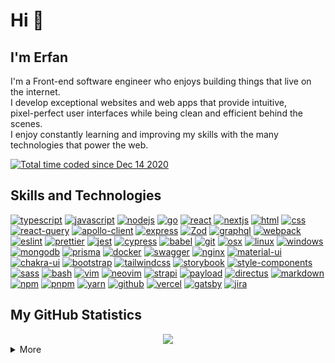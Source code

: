 # Hi 👋

## I'm Erfan

I'm a Front-end software engineer who enjoys building things that live on the internet. <br/>
I develop exceptional websites and web apps that provide intuitive, <br/> pixel-perfect user
interfaces while being clean and efficient behind the scenes. <br/>
I enjoy constantly learning and improving my skills with the many technologies that
power the web.

<!-- <img src="https://gpvc.arturio.dev/erfanansari" alt="profile views"> -->
<p align="left" style="display: none;"><img src="https://komarev.com/ghpvc/?username=erfanansari&label=Profile%20views&color=0e75b6&style=flat" alt="profile views" /> </p>
<a href="https://wakatime.com/@dc6273a6-e578-4f0b-900f-f060bb3d0f3a"><img src="https://wakatime.com/badge/user/dc6273a6-e578-4f0b-900f-f060bb3d0f3a.svg" alt="Total time coded since Dec 14 2020" /></a>

## Skills and Technologies
[![typescript](https://img.shields.io/badge/TypeScript-informational?style=flat-square&logo=TypeScript&logoColor=fff&color=2D79C7)](https://typescriptlang.org/)
[![javascript](https://img.shields.io/badge/JavaScript-informational?style=flat-square&logo=JavaScript&logoColor=000&color=F7DF1E)](https://www.ecma-international.org/publications-and-standards/standards/ecma-262/)
[![nodejs](https://img.shields.io/badge/NodeJS-informational?style=flat-square&logo=node.js&logoColor=fff&color=026e00)](https://nodejs.org/)
[![go](https://img.shields.io/badge/Go-informational?style=flat-square&logo=Go&logoColor=000&color=79D4FD)](https://go.dev/)
[![react](https://img.shields.io/badge/React-%23327FC7.svg?style=flat-square&logo=react&logoColor=aDAFB&color=32363E)](https://react.dev/)
[![nextjs](https://img.shields.io/badge/NextJS-informational?style=flat-square&logo=next.js&logoColor=fff&color=000000)](https://nextjs.org/)
[![html](https://img.shields.io/badge/HTML-informational?style=flat-square&logo=html5&logoColor=fff&color=E34F26)](https://html.spec.whatwg.org/multipage/)
[![css](https://img.shields.io/badge/CSS-informational?style=flat-square&logo=CSS3&logoColor=fff&color=1968a0)](https://developer.mozilla.org/en-US/docs/Web/CSS)
[![react-query](https://img.shields.io/badge/React_Query-informational?style=flat-square&logo=reactquery&logoColor=fff&color=EF4444)](https://tanstack.com/query/v4)
[![apollo-client](https://img.shields.io/badge/Apollo_Client-informational?style=flat-square&logo=apollographql&logoColor=ad9bf6&color=1b2240)](https://www.apollographql.com/docs/)
[![express](https://img.shields.io/badge/Express-informational?style=flat-square&logo=express&logoColor=fff&color=010101)](https://expressjs.com/)
[![Zod](https://img.shields.io/badge/Zod-informational?style=flat-square&logo=Zod&logoColor=#3068B7&color=000)](https://zod.dev/)
[![graphql](https://img.shields.io/badge/GraphQL-informational?style=flat-square&logo=graphql&logoColor=fff&color=D932A2)](https://graphql.org/)
[![webpack](https://img.shields.io/badge/Webpack-informational?style=flat-square&logo=webpack&logoColor=fff&color=2B3A42)](https://webpack.js.org/)
[![eslint](https://img.shields.io/badge/Eslint-informational?style=flat-square&logo=eslint&logoColor=fff&color=4A2FC4)](https://eslint.org/)
[![prettier](https://img.shields.io/badge/Prettier-informational?style=flat-square&logo=prettier&logoColor=fff&color=F7BB44)](https://prettier.io/)
[![jest](https://img.shields.io/badge/Jest-informational?style=flat-square&logo=jest&logoColor=fff&color=CC431C)](https://jestjs.io/)
[![cypress](https://img.shields.io/badge/Cypress-informational?style=flat-square&logo=cypress&logoColor=04C38E&color=48484b)](https://cypress.io/)
[![babel](https://img.shields.io/badge/Babel-informational?style=flat-square&logo=babel&logoColor=000&color=F5DA55)](https://babeljs.io/)
[![git](https://img.shields.io/badge/Git-informational?style=flat-square&logo=Git&logoColor=fff&color=F05032)](https://git-scm.com/)
[![osx](https://img.shields.io/badge/OSX-informational?style=flat-square&logo=Apple&logoColor=fff&color=000)](https://support.apple.com/macos)
[![linux](https://img.shields.io/badge/Linux-informational?style=flat-square&logo=Linux&logoColor=000&color=FCC624)](https://www.kernel.org/)
[![windows](https://img.shields.io/badge/Windows-informational?style=flat-square&logo=Windows&logoColor=ffff&color=00ADEF)](https://www.microsoft.com/en-us/windows/)
[![mongodb](https://img.shields.io/badge/MongoDB-informational?style=flat-square&logo=mongodb&logoColor=fff&color=0FA24C)](https://www.mongodb.com/)
[![prisma](https://img.shields.io/badge/Prisma-informational?style=flat-square&logo=prisma&logoColor=fff&color=1A212C)](https://www.prisma.io/)
[![docker](https://img.shields.io/badge/Docker-informational?style=flat-square&logo=docker&logoColor=fff&color=2496ED)](https://www.docker.com/)
[![swagger](https://img.shields.io/badge/Swagger-informational?style=flat-square&logo=swagger&logoColor=fff&color=38b832)](http://swagger.io/)
[![nginx](https://img.shields.io/badge/Nginx-informational?style=flat-square&logo=nginx&logoColor=FEFEFE&color=00943B)](https://www.nginx.com/)
[![material-ui](https://img.shields.io/badge/Material_UI-informational?style=flat-square&logo=mui&logoColor=fff&color=007FFF)](https://mui.com/)
[![chakra-ui](https://img.shields.io/badge/Chakra_UI-informational?style=flat-square&logo=chakra-ui&logoColor=fff&color=319795)](https://chakra-ui.com/)
[![bootstrap](https://img.shields.io/badge/Bootstrap-informational?style=flat-square&logo=bootstrap&logoColor=fff&color=7311EC)](https://getbootstrap.com/)
[![tailwindcss](https://img.shields.io/badge/Tailwind_CSS-informational?style=flat-square&logo=tailwindcss&logoColor=16B7EBcolor=1e293b)](https://tailwindcss.com/)
[![storybook](https://img.shields.io/badge/Storybook-informational?style=flat-square&logo=storybook&logoColor=white&color=FF4885)](https://storybook.js.org/)
[![style-components](https://img.shields.io/badge/Styled_Components-informational?style=flat-square&logo=styled-components&logoColor=fff&color=DB7093)](https://styled-components.com/)
[![sass](https://img.shields.io/badge/Sass-informational?style=flat-square&logo=sass&logoColor=fff&color=C36291)](https://sass-lang.com/)
[![bash](https://img.shields.io/badge/Bash-informational?style=flat-square&logo=gnubash&logoColor=d9d9d9&color=222A35)](https://www.gnu.org/software/bash/)
[![vim](https://img.shields.io/badge/Vim-informational?style=flat-square&logo=vim&logoColor=fff&color=019030)](https://www.vim.org/)
[![neovim](https://img.shields.io/badge/Neovim-informational?style=flat-square&logo=neovim&logoColor=0b151b&color=8fff6d)](https://neovim.io/)
[![strapi](https://img.shields.io/badge/Strapi-informational?style=flat-square&logo=strapi&logoColor=fff&color=121080)](https://strapi.io/)
[![payload](https://img.shields.io/badge/Payload-informational?style=flat-square&logo=payloadcms&logoColor=fff&color=000)](https://payloadcms.com/)
[![directus](https://img.shields.io/badge/Directus-informational?style=flat-square&logo=directus&logoColor=fff&color=6643FE)](https://directus.io/)
[![markdown](https://img.shields.io/badge/Markdown-informational?style=flat-square&logo=Markdown&logoColor=fff&color=000000)](https://www.markdownguide.org/)
[![npm](https://img.shields.io/badge/npm-informational?style=flat-square&logo=npm&logoColor=fff&color=C2312E)](https://www.npmjs.com/)
[![pnpm](https://img.shields.io/badge/pnpm-informational?style=flat-square&logo=pnpm&logoColor=f69220&color=000)](https://pnpm.io/)
[![yarn](https://img.shields.io/badge/yarn-informational?style=flat-square&logo=yarn&logoColor=fff&color=3895BE)](https://yarnpkg.com/)
[![github](https://img.shields.io/badge/GitHub-informational?style=flat-square&logo=GitHub&logoColor=fff&color=181717)](https://github.com/)
[![vercel](https://img.shields.io/badge/Vercel-informational?style=flat-square&logo=Vercel&logoColor=fff&color=000000)](https://vercel.com/)
[![gatsby](https://img.shields.io/badge/Gatsby-informational?style=flat-square&logo=gatsby&logoColor=fff&color=663399)](https://www.gatsbyjs.com/)
[![jira](https://img.shields.io/badge/Jira-informational?style=flat-square&logo=jira&logoColor=fff&color=0052CC)](https://www.atlassian.com/software/jira)

## My GitHub Statistics

<div align="center">
  <img src="https://github-readme-streak-stats.herokuapp.com?user=erfanansari&theme=highcontrast"/>
</div>

<details>
  <summary>More</summary>
  <div align="center">
    <br/>
        <a href="https://github.com/anuraghazra/github-readme-stats"><img alt="erfanansari's Github Stats" src="https://github-readme-stats.vercel.app/api?username=erfanansari&show_icons=true&count_private=true&theme=vision-friendly-dark&hide_border=true" height="192px"/></a>
    <a href="https://github.com/anuraghazra/github-readme-stats"><img alt="erfanansari's Top Languages" src="https://github-readme-stats.vercel.app/api/top-langs/?username=erfanansari&langs_count=8&layout=compact&theme=vision-friendly-dark&hide_border=true" height="192px"/></a>
    <br/>
  </div>
  <b>Note:</b> <em>Top languages is only a metric of the languages my public code consists of and doesn't reflect experience or skill level.</em>
</details>

<!--
**erfanansari/erfanansari** is a ✨ _special_ ✨ repository because its `README.md` (this file) appears on your GitHub profile.

Here are some ideas to get you started:

- 🔭 I’m currently working on ...
- 🌱 I’m currently learning ...
- 👯 I’m looking to collaborate on ...
- 🤔 I’m looking for help with ...
- 💬 Ask me about ...
- 📫 How to reach me: ...
- 😄 Pronouns: ...
- ⚡ Fun fact: ...
-->
